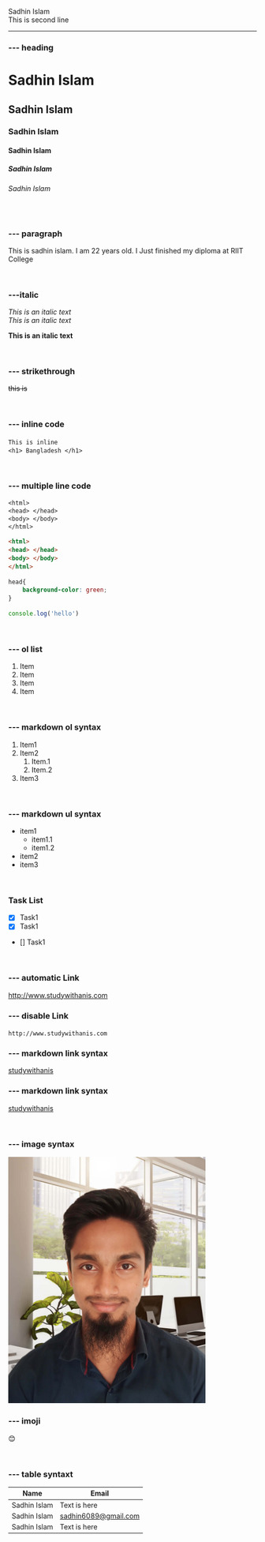 <!-- markdown tutorial -->
Sadhin Islam<br> <!--or 2 space-->
This is second line

---
### --- heading
# Sadhin Islam
## Sadhin Islam
### Sadhin Islam
#### Sadhin Islam
##### Sadhin Islam
###### Sadhin Islam

<br/>

### --- paragraph
<p>This is sadhin islam. I am 22 years old. I Just finished my diploma at RIIT College</p>

<br/>

### ---italic
<i>This is an italic text</i>  
_This is an italic text_

__This is an italic text__ 

<br/>

### --- strikethrough
~~this is~~

<br/>

### --- inline code
`This is inline`  
`<h1> Bangladesh </h1>`

<br/>

### --- multiple line code
``` 
<html>
<head> </head>
<body> </body>
</html>
```

```html
<html>
<head> </head>
<body> </body>
</html>
```

```css
head{
    background-color: green;
}
```

```javascript
console.log('hello')
```

<br/>

### --- ol list
<ol>
<li>Item</li>
<li>Item</li>
<li>Item</li>
<li>Item</li>
</ol>

<br/>

### --- markdown ol syntax
1. Item1
2. Item2  
    1. Item.1  
    2. Item.2 
3. Item3

<br/>

### --- markdown ul syntax 
- item1
    - item1.1
    - item1.2
- item2
- item3

<br/>

### Task List
- [x] Task1
- [x] Task1
- [] Task1

<br/>

### --- automatic Link
http://www.studywithanis.com

### --- disable Link
`http://www.studywithanis.com`

### --- markdown link syntax
[studywithanis](http://www.studywithanis.com)  
### --- markdown link syntax  
[studywithanis][websitelink]  
 
<br/>

### --- image syntax
<!-- 
![profile](./images/163.jpg) -->
<img src="./images/163.jpg" width="400" title="profile image"/>

<br/>

### --- imoji
😊

<br/>

### --- table syntaxt
| Name | Email |
| ----- | -----|
| Sadhin Islam | Text is here |
| Sadhin Islam | sadhin6089@gmail.com |
| Sadhin Islam | Text is here |








<!-- all link is here -->
[websitelink]: http://www.studywithanis.com



<!-- resource => emojipedia.org -->
